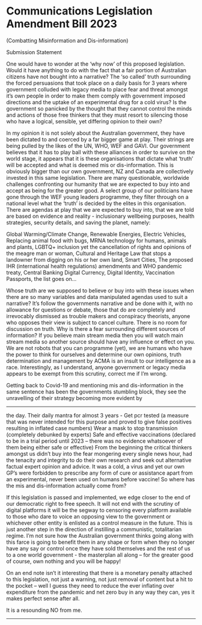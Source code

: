 # Communications Legislation Amendment Bill 2023

(Combatting Misinformation and Dis-information)

Submission Statement

One would have to wonder at the ‘why now’ of this proposed legislation. Would it have anything to
do with the fact that a fair portion of Australian citizens have not bought into a narrative? The ‘so
called’ truth surrounding the forced persuasions that took place on a daily basis for 3 years where
government colluded with legacy media to place fear and threat amongst it’s own people in order to
make them comply with government imposed directions and the uptake of an experimental drug for
a cold virus? Is the government so panicked by the thought that they cannot control the minds and
actions of those free thinkers that they must resort to silencing those who have a logical, sensible,
yet differing opinion to their own?

In my opinion it is not solely about the Australian government, they have been dictated to and
coerced by a far bigger game at play. Their strings are being pulled by the likes of the UN, WHO, WEF
and GAVI. Our government believes that it has to play ball with these alliances in order to survive on
the world stage, it appears that it is these organisations that dictate what ‘truth’ will be accepted and
what is deemed mis or dis-information. This is obviously bigger than our own government, NZ and
Canada are collectively invested in this same legislation. There are many questionable, worldwide
challenges confronting our humanity that we are expected to buy into and accept as being for the
greater good. A select group of our politicians have gone through the WEF young leaders
programme, they filter through on a national level what the ‘truth’ is decided by the elites in this
organisation. There are agendas at play that we are expected to buy into, that we are told are based
on evidence and reality - inclusionary wellbeing purposes, health strategies, security details, and
saving the planet, namely:

Global Warming/Climate Change, Renewable Energies, Electric Vehicles, Replacing animal food with
bugs, MRNA technology for humans, animals and plants, LGBTQ+ inclusion yet the cancellation of
rights and opinions of the meagre man or woman, Cultural and Heritage Law that stops a landowner
from digging on his or her own land, Smart Cities, The proposed IHR (international health
regulations) amendments and WHO pandemic treaty, Central Banking Digital Currency, Digital
Identity, Vaccination Passports, the list goes on…

Whose truth are we supposed to believe or buy into with these issues when there are so many
variables and data manipulated agendas used to suit a narrative? It’s follow the governments
narrative and be done with it, with no allowance for questions or debate, those that do are
completely and irrevocably dismissed as trouble makers and conspiracy theorists, anyone who
opposes their view is subject to cancel culture. There is no room for discussion on truth. Why is there
a fear surrounding different sources of information? If you believe main stream media then you will
watch main stream media so another source should have any influence or effect on you. We are not
robots that you can programme (yet), we are humans who have the power to think for ourselves and
determine our own opinions, truth determination and management by ACMA is an insult to our
intelligence as a race. Interestingly, as I understand, anyone government or legacy media appears to
be exempt from this scrutiny, correct me if I’m wrong.

Getting back to Covid-19 and mentioning mis and dis-information in the same sentence has been the
governments stumbling block, they see the unravelling of their strategy becoming more evident by


-----

the day. Their daily mantra for almost 3 years - Get pcr tested (a measure that was never intended
for this purpose and proved to give false positives resulting in inflated case numbers) Wear a mask to
stop transmission (completely debunked by experts) Safe and effective vaccinations (declared to be
in a trial period until 2023 – there was no evidence whatsoever of them being either safe or
effective) From the beginning the critical thinkers amongst us didn’t buy into the fear mongering
every single news hour, had the tenacity and integrity to do their own research and seek out
alternative factual expert opinion and advice. It was a cold, a virus and yet our own GP’s were
forbidden to prescribe any form of cure or assistance apart from an experimental, never been used
on humans before vaccine! So where has the mis and dis-information actually come from?

If this legislation is passed and implemented, we edge closer to the end of our democratic right to
free speech. It will not end with the scrutiny of digital platforms it will be the segway to censoring
every platform available to those who dare to voice an opposing view to the government or
whichever other entity is enlisted as a control measure in the future. This is just another step in the
direction of instilling a communistic, totalitarian regime. I’m not sure how the Australian government
thinks going along with this farce is going to benefit them in any shape or form when they no longer
have any say or control once they have sold themselves and the rest of us to a one world
government - the masterplan all along – for the greater good of course, own nothing and you will be
happy!

On an end note isn’t it interesting that there is a monetary penalty attached to this legislation, not
just a warning, not just removal of content but a hit to the pocket – well I guess they need to reduce
the ever inflating over expenditure from the pandemic and net zero buy in any way they can, yes it
makes perfect sense after all.

It is a resounding NO from me.


-----

